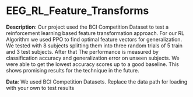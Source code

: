 # EEG_RL_Feature_Transforms

**Description**: Our project used the BCI Competition Dataset to test a reinforcement learning based feature transformation approach. For our RL Algorithm we used PPO to find optimal feature vectors for generalization. We tested with 8 subjects splitting them into three random trials of 5 train and 3 test subjects. After that The performance is measured by classification accuracy and generalization error on unseen subjects. We were able to get the lowest accuracy scores up to a good baseline. This shows promising results for the technique in the future.

**Data**: We used BCI Competition Datasets. Replace the data path for loading with your own to test results
